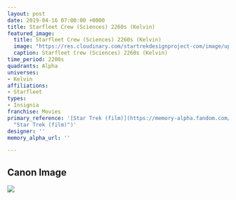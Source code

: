 ```yaml
---
layout: post
date: 2019-04-16 07:00:00 +0000
title: Starfleet Crew (Sciences) 2260s (Kelvin)
featured_image:
  title: Starfleet Crew (Sciences) 2260s (Kelvin)
  image: "https://res.cloudinary.com/startrekdesignproject-com/image/upload/v1555439911/StarfleetCrewSciences2260sKelvin.png"
  caption: Starfleet Crew (Sciences) 2260s (Kelvin)
time_period: 2200s
quadrants: Alpha
universes:
- Kelvin
affiliations:
- Starfleet
types:
- Insignia
franchise: Movies
primary_reference: '[Star Trek (film)](https://memory-alpha.fandom.com/wiki/Star_Trek_(film)
  "Star Trek (film)")'
designer: ''
memory_alpha_url: ''

---
```

## Canon Image

![](https://res.cloudinary.com/startrekdesignproject-com/image/upload/v1555439413/StarfleetCrewSciences2260sKelvin1.jpg)